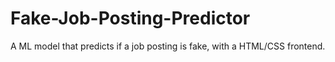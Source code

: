 # Fake-Job-Posting-Predictor
A ML model that predicts if a job posting is fake, with a HTML/CSS frontend.
